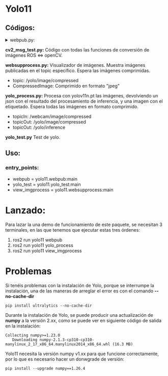 # Yolo11

## Códigos:

<details>
<summary>webpub.py:</summary>

**webpub.py:**
Publicador de imágenes. Captura imágenes desde la WebCam(0) por el topic especifico en formato comprimido.
* Topic: /webcam/image/compressed
* CompressedImage: Comprimido en formato "jpeg"

</details>

**cv2_msg_test.py:**
Código con todas las funciones de conversión de imágenes ROS <=> openCV.

**websupprocess.py:**
Visualizador de imágenes. Muestra imágenes publicadas en el topic específico. Espera las imágenes comprimidas.
* topic: /yolo/image/compressed
* CompressedImage: Comprimido en formato "jpeg"

**yolo_process.py:**
Procesa con yolov11n.pt las imágenes, devolviendo un json con el resultado del procesamiento de inferencia, y una imagen con el etiquetado. Espera todas las imágenes en formato comprimido.
* topicIn: /webcam/image/compressed
* topicOut: /yolo/image/compressed
* topicOut: /yolo/inference

**yolo_test.py**
Test de yolo.

## Uso:
### entry_points:
* webpub = yolo11.webpub:main
* yolo_test = yolo11.yolo_test:main
* view_imgprocess = yolo11.websupprocess:main

# Lanzado:
Para lazar la una demo de funcionamiento de este paquete, se necesitan 3 terminales, en las que tenemos que ejecutar estas tres órdenes:
1. ros2 run yolo11 webpub 
2. ros2 run yolo11 yolo_process 
3. ros2 run yolo11 view_imgprocess 

# Problemas
Si tenéis problemas con la instalación de Yolo, porque se interrumpe la instalación, una de las maneras de arreglar el error es con el comando **--no-cache-dir**

    pip install ultralytics --no-cache-dir

Durante la instalación de Yolo, se puede producir una actualización de **numpy** a la versión 2.xx, como se puede ver en siguiente código de salida en la instalación:

    Collecting numpy>=1.23.0
       Downloading numpy-2.1.3-cp310-cp310-manylinux_2_17_x86_64.manylinux2014_x86_64.whl (16.3 MB)

Yolo11 necesita la versión numpy v1.xx para que funcione correctamente, por lo que es necesario hacer un donwgrade de versión:

    pip install --upgrade numpy==1.26.4

